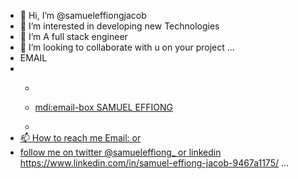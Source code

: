 - 👋 Hi, I’m @samueleffiongjacob
- 👀 I’m interested in developing new Technologies
- 🌱 I’m A full stack engineer
- 💞️ I’m looking to collaborate with u on your project ...
- EMAIL 
- <ul>
  <li><p><a href="samueleffiongjacob@gmail.com"></p></li>
  <li><p><a href=" samueleffiong685@gmail.com">mdi:email-box SAMUEL EFFIONG</p></li>
- </ul>
- 📫 How to reach me Email:  or 
- follow me on twitter @samueleffiong_  or linkedin https://www.linkedin.com/in/samuel-effiong-jacob-9467a1175/ ...

<!---
samueleffiongjacob/samueleffiongjacob is a ✨ special ✨ repository because its `README.md` (this file) appears on your GitHub profile.
You can click the Preview link to take a look at your changes.
--->
